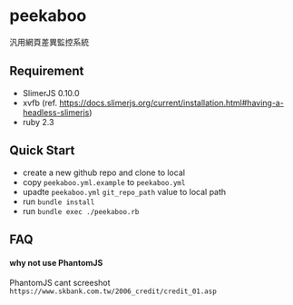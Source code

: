 # peekaboo
汎用網頁差異監控系統

## Requirement

* SlimerJS 0.10.0
* xvfb (ref. https://docs.slimerjs.org/current/installation.html#having-a-headless-slimerjs)
* ruby 2.3

## Quick Start

* create a new github repo and clone to local
* copy `peekaboo.yml.example` to `peekaboo.yml`
* upadte  `peekaboo.yml` `git_repo_path` value to local path
* run `bundle install`
* run `bundle exec ./peekaboo.rb`

## FAQ

#### why not use PhantomJS

PhantomJS cant screeshot `https://www.skbank.com.tw/2006_credit/credit_01.asp`
